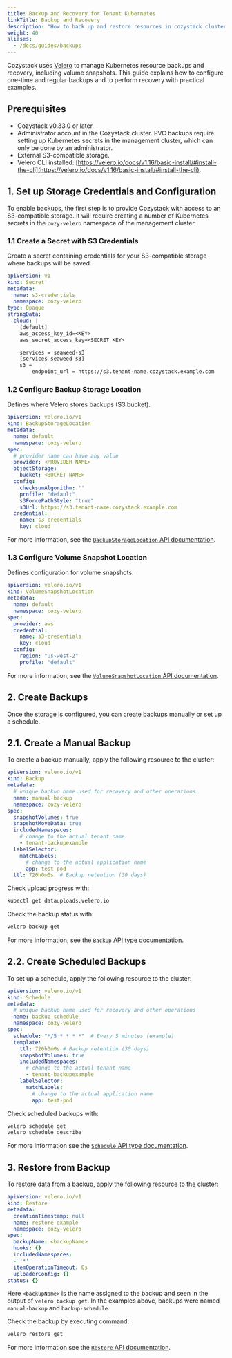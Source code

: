 ```yaml
---
title: Backup and Recovery for Tenant Kubernetes
linkTitle: Backup and Recovery
description: "How to back up and restore resources in cozystack cluster."
weight: 40
aliases:
  - /docs/guides/backups
---
```


Cozystack uses [Velero](https://velero.io/docs/v1.16/) to manage Kubernetes resource backups and recovery, including volume snapshots.
This guide explains how to configure one-time and regular backups and to perform recovery with practical examples.


## Prerequisites

- Cozystack v0.33.0 or later.
- Administrator account in the Cozystack cluster. PVC backups require setting up Kubernetes secrets in the management cluster, which can only be done by an administrator.
- External S3-compatible storage.
- Velero CLI installed: [https://velero.io/docs/v1.16/basic-install/#install-the-cli](https://velero.io/docs/v1.16/basic-install/#install-the-cli).

## 1. Set up Storage Credentials and Configuration

To enable backups, the first step is to provide Cozystack with access to an S3-compatible storage.
It will require creating a number of Kubernetes secrets in the `cozy-velero` namespace of the management cluster.

### 1.1 Create a Secret with S3 Credentials

Create a secret containing credentials for your S3-compatible storage where backups will be saved.

```yaml
apiVersion: v1
kind: Secret
metadata:
  name: s3-credentials
  namespace: cozy-velero
type: Opaque
stringData:
  cloud: |
    [default]
    aws_access_key_id=<KEY>
    aws_secret_access_key=<SECRET KEY>

    services = seaweed-s3
    [services seaweed-s3]
    s3 =
        endpoint_url = https://s3.tenant-name.cozystack.example.com
```

### 1.2 Configure Backup Storage Location

Defines where Velero stores backups (S3 bucket).  

```yaml
apiVersion: velero.io/v1
kind: BackupStorageLocation
metadata:
  name: default
  namespace: cozy-velero
spec:
  # provider name can have any value
  provider: <PROVIDER NAME>
  objectStorage:
    bucket: <BUCKET NAME>
  config:
    checksumAlgorithm: ''
    profile: "default"
    s3ForcePathStyle: "true"
    s3Url: https://s3.tenant-name.cozystack.example.com
  credential:
    name: s3-credentials
    key: cloud
```

For more information, see the [`BackupStorageLocation` API documentation](https://velero.io/docs/v1.16/api-types/backupstoragelocation/).


### 1.3 Configure Volume Snapshot Location

Defines configuration for volume snapshots.  

```yaml
apiVersion: velero.io/v1
kind: VolumeSnapshotLocation
metadata:
  name: default
  namespace: cozy-velero
spec:
  provider: aws
  credential:
    name: s3-credentials
    key: cloud
  config:
    region: "us-west-2"
    profile: "default"
```

For more information, see the [`VolumeSnapshotLocation` API documentation](https://velero.io/docs/v1.16/api-types/volumesnapshotlocation/).


## 2. Create Backups

Once the storage is configured, you can create backups manually or set up a schedule.


## 2.1. Create a Manual Backup

To create a backup manually, apply the following resource to the cluster:

```yaml
apiVersion: velero.io/v1
kind: Backup
metadata:
  # unique backup name used for recovery and other operations
  name: manual-backup
  namespace: cozy-velero
spec:
  snapshotVolumes: true
  snapshotMoveData: true
  includedNamespaces:
    # change to the actual tenant name
    - tenant-backupexample
  labelSelector:
    matchLabels:
      # change to the actual application name
      app: test-pod
  ttl: 720h0m0s  # Backup retention (30 days)
```

Check upload progress with:

```bash
kubectl get datauploads.velero.io
```

Check the backup status with:

```bash
velero backup get
```

For more information, see the [`Backup` API type documentation](https://velero.io/docs/v1.16/api-types/backup/).


## 2.2. Create Scheduled Backups

To set up a schedule, apply the following resource to the cluster:

```yaml
apiVersion: velero.io/v1
kind: Schedule
metadata:
  # unique backup name used for recovery and other operations
  name: backup-schedule
  namespace: cozy-velero
spec:
  schedule: "*/5 * * * *"  # Every 5 minutes (example)
  template:
    ttl: 720h0m0s # Backup retention (30 days)
    snapshotVolumes: true
    includedNamespaces:
      # change to the actual tenant name
      - tenant-backupexample
    labelSelector:
      matchLabels:
        # change to the actual application name
        app: test-pod
```

Check scheduled backups with:
```bash
velero schedule get
velero schedule describe
```

For more information see the [`Schedule` API type documentation](https://velero.io/docs/v1.16/api-types/schedule/).


## 3. Restore from Backup

To restore data from a backup, apply the following resource to the cluster:

```yaml
apiVersion: velero.io/v1
kind: Restore
metadata:
  creationTimestamp: null
  name: restore-example
  namespace: cozy-velero
spec:
  backupName: <backupName>
  hooks: {}
  includedNamespaces:
  - '*'
  itemOperationTimeout: 0s
  uploaderConfig: {}
status: {}
```

Here `<backupName>` is the name assigned to the backup and seen in the output of `velero backup get`.
In the examples above, backups were named `manual-backup` and `backup-schedule`.

Check the backup by executing command:

```bash
velero restore get
```

For more information see the [`Restore` API documentation](https://velero.io/docs/v1.16/api-types/restore/).
